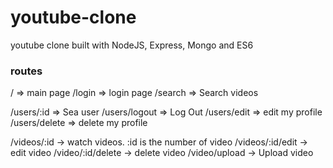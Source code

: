 # youtube-clone
youtube clone built with NodeJS, Express, Mongo and ES6

### routes

/ => main page
/login => login page
/search => Search videos

/users/:id => Sea user
/users/logout => Log Out
/users/edit => edit my profile
/users/delete => delete my profile

/videos/:id -> watch videos. :id is the number of video
/videos/:id/edit -> edit video
/video/:id/delete -> delete video
/video/upload -> Upload video
